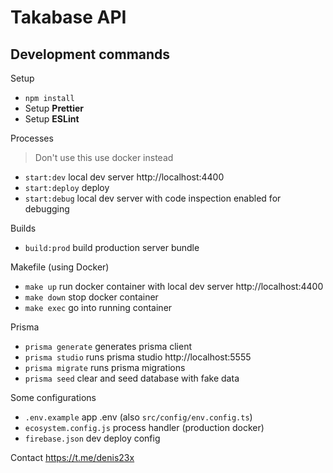 # Takabase API

## Development commands

Setup

- `npm install`
- Setup **Prettier**
- Setup **ESLint**

Processes

> Don't use this use docker instead

- `start:dev` local dev server http://localhost:4400
- `start:deploy` deploy
- `start:debug` local dev server with code inspection enabled for debugging

Builds

- `build:prod` build production server bundle

Makefile (using Docker)

- `make up` run docker container with local dev server http://localhost:4400
- `make down` stop docker container
- `make exec` go into running container

Prisma

- `prisma generate` generates prisma client
- `prisma studio` runs prisma studio http://localhost:5555
- `prisma migrate` runs prisma migrations
- `prisma seed` clear and seed database with fake data

Some configurations

- `.env.example` app .env (also `src/config/env.config.ts`)
- `ecosystem.config.js` process handler (production docker)
- `firebase.json` dev deploy config

Contact https://t.me/denis23x
